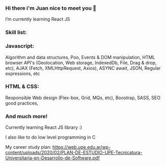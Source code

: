 ### Hi there i'm Juan nice to meet you 👋

I’m currently learning React JS

### Skill list:

### Javascript:
 Algorithm and data structures,
 Poo,
 Events & DOM manipulation,
 HTML browser API's (Geolocation, Web storage, IndexedDb, File, Drag & drop, etc),
 AJAX (Fetch, XMLHttpRequest, Axios),
 ASYNC await,
 JSON,
 Regular expressions, etc

### HTML & CSS: 
 Responsible Web design (Flex-box, Grid, MQs, etc),
 Boostrap,
 SASS,
 SEO good practices,

### And much more!

Currently learning React JS library :) 

I also like to do low level programming in C

My career study plan: 
https://web.upe.edu.ar/wp-content/uploads/2020/02/PLAN-DE-ESTUDIO-UPE-Tecnicatura-Universitaria-en-Desarrollo-de-Software.pdf
